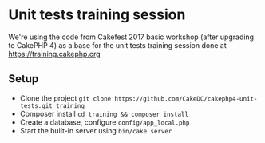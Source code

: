 # Unit tests training session

We're using the code from Cakefest 2017 basic workshop (after upgrading to CakePHP 4) as a base for the unit tests training session done at https://training.cakephp.org

## Setup

* Clone the project `git clone https://github.com/CakeDC/cakephp4-unit-tests.git training`
* Composer install `cd training && composer install`
* Create a database, configure `config/app_local.php`
* Start the built-in server using `bin/cake server`

